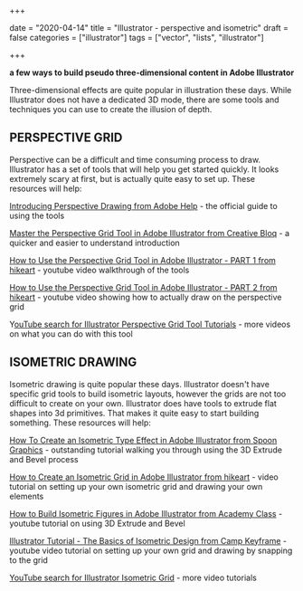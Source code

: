 +++

date = "2020-04-14"
title = "Illustrator - perspective and isometric"
draft = false
categories = ["illustrator"]
tags = ["vector", "lists", "illustrator"]

+++

**a few ways to build pseudo three-dimensional content in Adobe Illustrator**

<!--more-->

Three-dimensional effects are quite popular in illustration these days. While Illustrator does not have a dedicated 3D mode, there are some tools and techniques you can use to create the illusion of depth. 



## PERSPECTIVE GRID



Perspective can be a difficult and time consuming process to draw. Illustrator has a set of tools that will help you get started quickly. It looks extremely scary at first, but is actually quite easy to set up. These resources will help: 



[Introducing Perspective Drawing from Adobe Help](https://helpx.adobe.com/illustrator/using/perspective-drawing.html) - the official guide to using the tools



[Master the Perspective Grid Tool in Adobe Illustrator from Creative Bloq](https://www.creativebloq.com/illustrator/using-perspective-grid-tool-51514869) - a quicker and easier to understand introduction



[How to Use the Perspective Grid Tool in Adobe Illustrator - PART 1 from hikeart](https://youtu.be/MMHmfUlptzs) - youtube video walkthrough of the tools



[How to Use the Perspective Grid Tool in Adobe Illustrator - PART 2 from hikeart](https://youtu.be/GM_1fr0tCFo) - youtube video showing how to actually draw on the perspective grid



Y[ouTube search for Illustrator Perspective Grid Tool Tutorials](https://www.youtube.com/results?search_query=illustrator+perspective+grid+tutorial) - more videos on what you can do with this tool



## ISOMETRIC DRAWING



Isometric drawing is quite popular these days. Illustrator doesn't have specific grid tools to build isometric layouts, however the grids are not too difficult to create on your own. Illustrator does have tools to extrude flat shapes into 3d primitives. That makes it quite easy to start building something. These resources will help:



[How To Create an Isometric Type Effect in Adobe Illustrator from Spoon Graphics](https://blog.spoongraphics.co.uk/tutorials/create-isometric-type-effect-adobe-illustrator) - outstanding tutorial walking you through using the 3D Extrude and Bevel process



[How to Create an Isometric Grid in Adobe Illustrator from hikeart](https://youtu.be/XA-MjLBYITI) - video tutorial on setting up your own isometric grid and drawing your own elements



[How to Build Isometric Figures in Adobe Illustrator from Academy Class](https://youtu.be/2-EbD0TiVg4) - youtube tutorial on using 3D Extrude and Bevel



[Illustrator Tutorial - The Basics of Isometric Design from Camp Keyframe](https://youtu.be/fZ14PgMkFRQ) - youtube video tutorial on setting up your own grid and drawing by snapping to the grid



[YouTube search for Illustrator Isometric Grid](https://www.youtube.com/results?search_query=illustrator+isometric+grid) - more video tutorials
